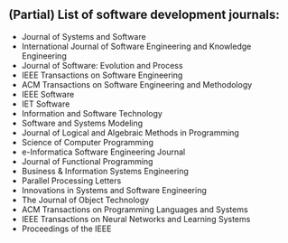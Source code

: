 ## (Partial) List of software development journals:
- Journal of Systems and Software
- International Journal of Software Engineering and Knowledge Engineering
- Journal of Software: Evolution and Process
- IEEE Transactions on Software Engineering
- ACM Transactions on Software Engineering and Methodology
- IEEE Software
- IET Software
- Information and Software Technology
- Software and Systems Modeling
- Journal of Logical and Algebraic Methods in Programming
- Science of Computer Programming
- e-Informatica Software Engineering Journal
- Journal of Functional Programming
- Business & Information Systems Engineering
- Parallel Processing Letters
- Innovations in Systems and Software Engineering
- The Journal of Object Technology
- ACM Transactions on Programming Languages and Systems
- IEEE Transactions on Neural Networks and Learning Systems
- Proceedings of the IEEE